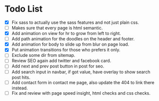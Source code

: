 # Todo List

- [x] Fix sass to actually use the sass features and not just plain css.
- [ ] Makes sure that every page is html semantic.
- [x] Add animation on view for hr to grow from left to right.
- [ ] Add path animation for the doodles on the header and footer.
- [x] Add animation for body to slide up from blur on page load.
- [x] Put animation transitions for those who prefers it only.
- [ ] Exclude some dir from sitemap.
- [ ] Review SEO again add twitter and facebook card.
- [ ] Add next and prev post button in post for seo.
- [ ] Add search input in navbar, if got value, have overlay to show search post hits.
- [ ] Add contact form in contact me page, also update the 404 to link there instead.
- [ ] Fix and review with page speed insight, html checks and css checks.
